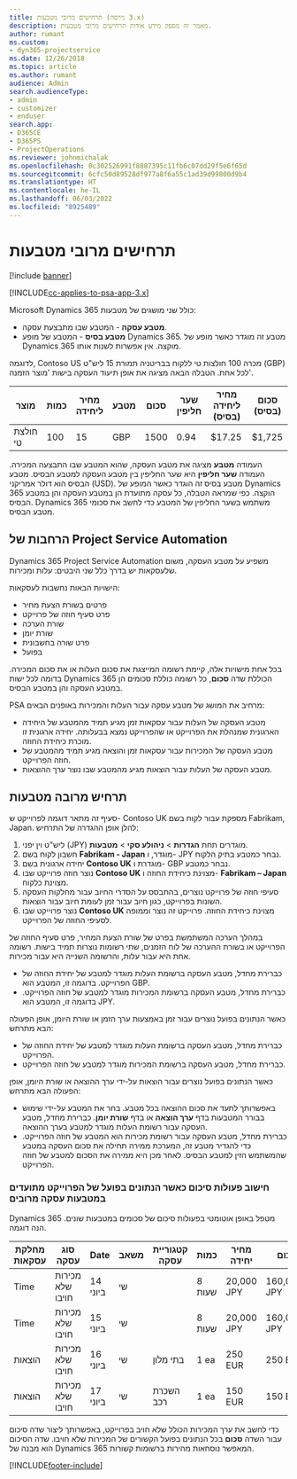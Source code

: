 ```yaml
---
title: תרחישים מרובי מטבעות (גירסה ‎3.x)
description: מאמר זה מספק מידע אודות תרחישים מרובי מטבעות.
author: rumant
ms.custom:
- dyn365-projectservice
ms.date: 12/26/2018
ms.topic: article
ms.author: rumant
audience: Admin
search.audienceType:
- admin
- customizer
- enduser
search.app:
- D365CE
- D365PS
- ProjectOperations
ms.reviewer: johnmichalak
ms.openlocfilehash: 0c302526991f8887395c11fb6c07dd29f5e6f65d
ms.sourcegitcommit: 6cfc50d89528df977a8f6a55c1ad39d99800d9b4
ms.translationtype: HT
ms.contentlocale: he-IL
ms.lasthandoff: 06/03/2022
ms.locfileid: "8925489"
---
```

# <a name="multiple-currency-scenarios"></a>תרחישים מרובי מטבעות

[!include [banner](../includes/psa-now-project-operations.md)]

[!INCLUDE[cc-applies-to-psa-app-3.x](../includes/cc-applies-to-psa-app-3x.md)]

Microsoft Dynamics 365 כולל שני מושגים של מטבעות:

- **מטבע עסקה** - המטבע שבו מתבצעת עסקה. 
- **מטבע בסיס** - המטבע של מופע Dynamics 365. מטבע זה מוגדר כאשר מופע של Dynamics 365 מוקצה. אין אפשרות לשנות אותו.

לדוגמה, Contoso US מכרה 100 חולצות טי ללקוח בבריטניה תמורת 15 ליש"ט (GBP) לכל אחת. הטבלה הבאה מציגה את אופן תיעוד העסקה בישות 'מוצר הזמנה'.

| מוצר | כמות | מחיר ליחידה | מטבע | סכום | שער חליפין | מחיר ליחידה (בסיס)| סכום (בסיס)|
|---------|----------|----------------|----------|--------|---------------|----------------------|--------------|
| חולצת טי | 100      | 15             | GBP      | 1500   | 0.94          | $17.25               | $1,725       |

העמודה **מטבע** מציגה את מטבע העסקה, שהוא המטבע שבו התבצעה המכירה. העמודה **שער חליפין** היא שער החליפין בין מטבע העסקה למטבע הבסיס. ‏‏מטבע הבסיס הוא דולר אמריקני (USD). מטבע בסיס זה הוגדר כאשר המופע של Dynamics 365 הוקצה.
כפי שמראה הטבלה, כל עסקה מתועדת הן במטבע העסקה והן במטבע הבסיס. Dynamics 365 משתמש בשער החליפין של המטבע כדי לחשב את סכומי מטבע הבסיס.

## <a name="project-service-automation-extensions"></a>הרחבות של Project Service Automation

Dynamics 365 Project Service Automation משפיע על מטבע העסקה, משום שלעסקאות יש בדרך כלל שני היבטים: עלות ומכירות.

הישויות הבאות נחשבות לעסקאות:

- פרטים בשורת הצעת מחיר
- פרט סעיף חוזה של פרוייקט
- שורת הערכה
- שורת יומן
- פרט שורה בחשבונית
- בפועל

בכל אחת מישויות אלה, קיימת רשומה המייצגת את סכום העלות או את סכום המכירה. בדומה לכל ישות Dynamics 365 הכוללת שדה **סכום**, כל רשומה כוללת סכומים הן במטבע העסקה והן במטבע הבסיס. 

PSA מרחיב את המושג של מטבע עסקה עבור העלות והמכירות באופנים הבאים:

- מטבע העסקה של העלות עבור עסקאות זמן מגיע תמיד מהמטבע של היחידה הארגונית שמנהלת את הפרוייקט או שהפרוייקט נמצא בבעלותה. יחידה ארגונית זו מוכרת כיחידת החוזה.
- מטבע העסקה של המכירות עבור עסקאות זמן והוצאה מגיע תמיד מהמטבע של חוזה הפרוייקט.
- מטבע העסקה של העלות עבור הוצאות מגיע מהמטבע שבו נוצר ערך ההוצאות.

## <a name="multiple-currency-scenario"></a>תרחיש מרובה מטבעות

סעיף זה מתאר דוגמה לפרוייקט ש- Contoso UK מספקת עבור לקוח בשם Fabrikam, Japan. להלן אופן ההגדרה של התרחיש:

1. ליש"ט וין יפני (JPY) מוגדרים תחת **הגדרות** \> **ניהולע סקי** \> **מטבעות**. 
2. חשבון לקוח בשם **Fabrikam - Japan** מוגדר, ו- JPY נבחר כמטבע בתיק הלקוח.
3. יחידה ארגונית בשם **Contoso UK** מוגדרת ו- GBP נבחר כמטבע.
4. נוצר חוזה פרוייקט שבו **Contoso UK** מצוינת כיחידת החוזה ו- **Fabrikam – Japan** מצוינת כלקוח.
5. סעיפי חוזה של פרוייקט נוצרים, בהתבסס על הסדרי החיוב עבור מחלקות העסקה השונות בפרוייקט, כגון חיוב עבור זמן לעומת חיוב עבור הוצאות.
6. נוצר פרוייקט שבו **Contoso UK** מצוינת כיחידת החוזה. פרוייקט זה נוצר וממופה לסעיפי החוזה של הפרוייקט.


במהלך הערכה המשתמשת בפרט של שורת הצעת המחיר, פרט סעיף החוזה של הפרוייקט או בשורת ההערכה של לוח הזמנים, שתי רשומות נוצרות תמיד בישות. רשומה אחת היא עבור עלות, והרשומה השנייה היא עבור מכירות.

- כברירת מחדל, מטבע העסקה ברשומת העלות מוגדר למטבע של יחידת החוזה של הפרוייקט. בדוגמה זו, המטבע הוא GBP.
- כברירת מחדל, מטבע העסקה ברשומת המכירות מוגדר למטבע של חוזה הפרוייקט. בדוגמה זו, המטבע הוא JPY.

כאשר הנתונים בפועל נוצרים עבור זמן באמצעות ערך הזמן או שורת היומן, אופן הפעולה הבא מתרחש:

- כברירת מחדל, מטבע העסקה ברשומת העלות מוגדר למטבע של יחידת החוזה של הפרוייקט.
- כברירת מחדל, מטבע העסקה ברשומת המכירות מוגדר למטבע של חוזה הפרוייקט.

כאשר הנתונים בפועל נוצרים עבור הוצאות על-ידי ערך ההוצאה או שורת היומן, אופן הפעולה הבא מתרחש:

- באפשרותך לתעד את סכום ההוצאה בכל מטבע. בחר את המטבע על-ידי שימוש בבורר המטבעות בדף **ערך הוצאה** או בדף **שורת יומן**. כברירת מחדל, מטבע העסקה עבור רשומת העלות מוגדר למטבע בערך ההוצאה. 
- כברירת מחדל, מטבע העסקה עבור רשומת מכירות הוא המטבע של חוזה הפרוייקט. כדי להגדיר מטבע זה, המערכת ממירה תחילה את סכום העסקה במטבע שהמשתמש הזין למטבע הבסיס. לאחר מכן היא ממירה את הסכום למטבע של חוזה הפרוייקט. 

### <a name="computing-roll-ups-when-project-actuals-are-recorded-in-multiple-transaction-currencies"></a>חישוב פעולות סיכום כאשר הנתונים בפועל של הפרוייקט מתועדים במטבעות עסקה מרובים

Dynamics 365 מטפל באופן אוטומטי בפעולות סיכום של סכומים במטבעות שונים. הנה דוגמה.

| מחלקת עסקאות | סוג עסקה| Date   | משאב | קטגוריית עסקה | כמות | מחיר יחידה | סכום      | שער חליפין | סכום בבסיס |
|-------------------|------------------|--------|----------|----------------------|----------|--------------|-------------|---------------|----------------|
| Time              | מכירות שלא חויבו   | 14 ביוני | שי  |                      | 8 שעות    | 20,00‎0 JPY    | 160,000‎0 JPY | 123           | 1,300.8‎1 USD    |
| Time              | מכירות שלא חויבו   | 15 ביוני | שי  |                      | 8 שעות    | 20,00‎0 JPY    | 160,000‎0 JPY | 123           | 1,300.8‎1 USD    |
| הוצאות           | מכירות שלא חויבו   | 16 ביוני | שי  | בתי מלון                | ‎1 ea     | 25‎0 EUR      | 25‎0 EUR     | 0.94          | 265.95‎ USD     |
| הוצאות           | מכירות שלא חויבו   | 17 ביוני | שי  | השכרת רכב           | ‎1 ea     | 150‎ EUR      | 150‎ EUR     | 0.94          | 159.57‎ USD     |

כדי לחשב את ערך המכירות הכולל שלא חויב בפרוייקט, באפשרותך ליצור שדה סיכום עבור השדה **סכום** בכל הנתונים בפועל הקשורים של המכירות שלא חויבו. שדה הסיכום הוא מבנה של Dynamics 365 המאפשר נוסחאות מהירות ברשומות קשורות.


[!INCLUDE[footer-include](../includes/footer-banner.md)]
